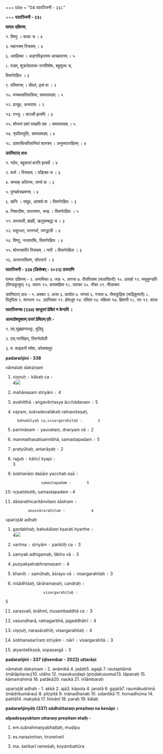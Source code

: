 +++
title = "04 पदरञ्जिनी - ३३८"

+++
**पदरञ्जिनी - ३३८**

**वामतः दक्षिणम्**

१. विष्णुः । काकः च । ४

३. महानसम् स्त्रियाम् । ४

६. अवहित्था । अङ्गविकृतस्य आच्छादनम् ।       ५

८. वज्रम्, शुक्रदेवताकः रत्नविशेषः, बहुमूल्यः च,

  विसर्गरहितः ।                        ३

९. परिमाणम् । यौवतं, द्रव्यं वा ।               २

१०. मन्मथसतिसन्निभा, समस्तपदम् ।            ५

१२. प्रत्यूहः, अन्तरायः ।  २

१३. रज्जुः । काञ्ची इत्यपि ।                  ३

१५. शोभनां दशां यच्छति एषा । समस्तपदम् ।      ५

१७. नृपतिस्तुतिः, समस्तपदम् ।               ४

१८. दाशरथिचरितान्वितं शास्त्रम् । अनुस्वाररहितम् । ४

**उपरिष्टात् अधः**

१. गर्दभः, बहुकालं क्षरति इत्यर्थे ।              ४

२. वर्त्म । स्त्रियाम् । पङ्क्तिः च ।              ३

४. सम्यक् अधिगमः, लाभो वा ।               ३

५. पुण्यक्षेत्रभ्रमणम् ।                      ४

६. खनिः । समूहः, आश्रयो वा । विसर्गरहितः । ३

७. निशाधीशः, तारारमणः, चन्द्रः । विसर्गरहितः ।   ५

११. सरस्वती, ब्राह्मी, ऋतुसम्बद्धा च ।           ३

१२. वसुन्धरा, रत्नगर्भा, जगद्धात्री ।             ४

१४. विष्णुः, नरसारथिः, विसर्गरहितः ।           ४

१५. शोभनशरीरं स्त्रियाम् । नारी । विसर्गरहिता ।   ३

१६. अत्यन्ततीक्ष्णा, सोपसर्गा ।               ३

**पदरञ्जिनी - ३३७ (डिसेम्बर् - २०२२) उत्तराणि**

वामतः दक्षिणम् - २. अनामिका ४. जडः ५. अगजा ७. रौतपितामा (मातापितरौ) १०. उताहो १२. मसुकुण्डपि (पिण्डकुसुम) १३. तापनः १५. काममहिमा १८. पताका २०. नौका २१. नीलाम्बरः

उपरिष्टात् अधः - १. अक्का २. अजा ३. कापोत ४. जनता ६. गजता ७. रौमाकुद्रिमा (माद्रिकुमारौ) ८. पितृपिता ९. मानधनः १०. उदन्तिका ११. होमधूम १४. पतिता १४. मक्षिका १७. हिमानी १८. परः १९. कालः

**पदरञ्जिन्याः (३३७) साधूत्तरं प्रेषितं न केनापि ।**

**अल्पदोषयुक्तम् उत्तरं प्रेषितम् एतैः -**

१. एम्.सुब्रह्मण्यभट्टः, मुडिपु

२. एस्.नरसिंहन्, तिरुनेल्वेली

३. म. शङ्करी रमेशः, कोयम्बत्तूर



**padarañjinī - 338**

vāmataḥ dakṣiṇam

1. viṣṇuḥ । kākaḥ ca ।                       
4![](magazine_images/img-1672642862Jan-23-8_page-0001(2).jpg)

3. mahānasam striyām ।                      4

6. avahitthā ।aṅgavikṛtasya ācchādanam ।       5

8. vajram, śukradevatākaḥ ratnaviśeṣaḥ,

         bahumūlyaḥ ca,visargarahitaḥ ।       3

9. parimāṇam । yauvataṃ, dravyaṃ vā ।          2

10. manmathasatisannibhā, samastapadam ।      5

12. pratyūhaḥ, antarāyaḥ । 2

13. rajjuḥ । kāñcī ityapi ।                      
3

15. śobhanāṃ daśāṃ yacchati eṣā ।

                     samastapadam ।       5

17. nṛpatistutiḥ, samastapadam ।4

18. dāśarathicaritānvitaṃ śāstram ।

               anusvārarahitam ।            4

upariṣṭāt adhaḥ

1. gardabhaḥ, bahukālaṃ kṣarati ityarthe ।       
4![](magazine_images/img-1672642862Jan-23-8_page-0001(2).jpg)

2. vartma । striyām । paṅktiḥ ca ।               3

4. samyak adhigamaḥ, lābho vā ।               3

5. puṇyakṣetrabhramaṇam ।                   4

6. khaniḥ । samūhaḥ, āśrayo vā । visargarahitaḥ । 3

7. niśādhīśaḥ, tārāramaṇaḥ, candraḥ ।

                     visargarahitaḥ ।      
  5

11. sarasvatī, brāhmī, ṛtusambaddhā ca ।          3

12. vasundharā, ratnagarbhā, jagaddhātrī ।        4

14. viṣṇuḥ, narasārathiḥ, visargarahitaḥ ।          4

15. śobhanaśarīraṃ striyām । nārī । visargarahitā ।  3

16. atyantatīkṣṇā, sopasargā ।                   3

**padarañjinī - 337 (ḍisembar - 2022) uttarāṇi**

vāmataḥ dakṣiṇam - 2. anāmikā 4. jaḍaḥ5. agajā 7. rautapitāmā (mātāpitarau)10. utāho 12. masukuṇḍapi (piṇḍakusuma)13. tāpanaḥ 15. kāmamahimā 18. patākā20. naukā 21. nīlāmbaraḥ

upariṣṭāt adhaḥ - 1. akkā 2. ajā3. kāpota 4. janatā 6. gajatā7. raumākudrimā (mādrikumārau) 8. pitṛpitā 9. mānadhanaḥ 10. udantikā 11. homadhūma 14. patitā14. makṣikā 17. himānī 18. paraḥ 19. kālaḥ

**padarañjinyāḥ (337) sādhūttaraṃ preṣitaṃ na kenāpi ।**

**alpadoṣayuktam uttaraṃ preṣitam etaiḥ -**

1. em.subrahmaṇyabhaṭṭaḥ, muḍipu

2. es.narasiṃhan, tirunelvelī

3. ma. śaṅkarī rameśaḥ, koyambattūra
